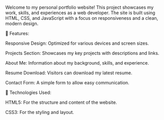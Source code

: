 Welcome to my personal portfolio website! This project showcases my work, skills, and experiences as a web developer. The site is built using HTML, CSS, and JavaScript with a focus on responsiveness and a clean, modern design.

📌 Features:

Responsive Design: Optimized for various devices and screen sizes.

Projects Section: Showcases my key projects with descriptions and links.

About Me: Information about my background, skills, and experience.

Resume Download: Visitors can download my latest resume.

Contact Form: A simple form to allow easy communication.

🚀 Technologies Used:

HTML5: For the structure and content of the website.

CSS3: For the styling and layout.
